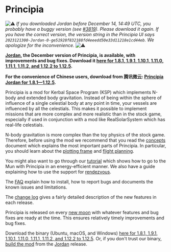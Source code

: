# Principia

![⚠️](https://place-hold.it/10/f00000/000000&text=) _If you downloaded Jordan before December 14, 14:49 UTC, you probably have a buggy version (see [#3819](https://github.com/mockingbirdnest/Principia/issues/3819)). Please download it again. If you have the correct version, the version string in the Principia UI says `2023121300-Jordan-0-ge51928f832188fd4eeedd50e33d11218e1cd44eb`. We apologize for the inconvenience._ ![⚠️](https://place-hold.it/10/f00000/000000&text=)

**&lrm;[Jordan](https://github.com/mockingbirdnest/Principia/wiki/Change-Log#jordan), the December version of Principia, is available, with improvements and bug fixes.  Download it [here for 1.8.1, 1.9.1, 1.10.1, 1.11.0, 1.11.1, 1.11.2, and 1.12.2 to 1.12.5](https://bit.ly/j0rcl4n).**

**For the convenience of Chinese users, download from 腾讯微云: [Principia Jordan for 1.8.1—1.12.5](https://share.weiyun.com/gp7xxtuW).**

Principia is a mod for Kerbal Space Program (KSP) which implements N-body and extended body gravitation.  Instead of being within the sphere of influence of a single celestial body at any point in time, your vessels are influenced by all the celestials.  This makes it possible to implement missions that are more complex and more realistic than in the stock game, especially if used in conjunction with a mod like RealSolarSystem which has real-life celestials.

N-body gravitation is more complex than the toy physics of the stock game.  Therefore, before using the mod we recommend that you read the [concepts](https://github.com/mockingbirdnest/Principia/wiki/Concepts) document which explains the most important parts of Principia.  In particular, you should learn about the [plotting frame](https://github.com/mockingbirdnest/Principia/wiki/Concepts#plotting-frame) and [flight planning](https://github.com/mockingbirdnest/Principia/wiki/Concepts#flight-planning).

You might also want to go through our
[tutorial](https://github.com/mockingbirdnest/Principia/wiki/A-guide-to-going-to-the-Mun-with-Principia) which shows how 
to go to the Mun with Principia in an energy-efficient manner.  We also have a guide explaining how to use the support for [rendezvous](https://github.com/mockingbirdnest/Principia/wiki/A-guide-to-performing-low-orbit-rendezvous).

The [FAQ](https://github.com/mockingbirdnest/Principia/wiki/Installing,-reporting-bugs,-and-frequently-asked-questions) explain how to install, how to report bugs and documents the known issues and limitations.

The [change log](https://github.com/mockingbirdnest/Principia/wiki/Change-Log) gives a fairly detailed description of the new features in each release.

Principia is released on every [new moon](https://en.wikipedia.org/wiki/New_moon) with whatever features and bug fixes are ready at the time.  This ensures relatively timely improvements and bug fixes.

Download the binary (Ubuntu, macOS, and Windows) [here for 1.8.1, 1.9.1, 1.10.1, 1.11.0, 1.11.1, 1.11.2, and 1.12.2 to 1.12.5](https://bit.ly/j0rcl4n).  Or, if you don't trust our binary, [build the mod](https://github.com/mockingbirdnest/Principia/blob/master/documentation/Setup.md) from the [Jordan](https://github.com/mockingbirdnest/Principia/releases/tag/2023121300-Jordan) release.
